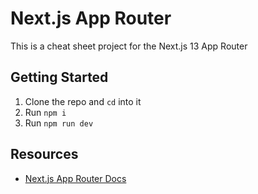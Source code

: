 # Next.js App Router

This is a cheat sheet project for the Next.js 13 App Router

## Getting Started

1. Clone the repo and `cd` into it
2. Run `npm i`
3. Run `npm run dev`

## Resources

- [Next.js App Router Docs](https://nextjs.org/docs)
